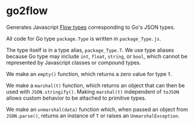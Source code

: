 go2flow
=======

Generates Javascript [Flow types](http://flowtype.org) corresponding to Go's
JSON types.

All code for Go type `package.Type` is written in `package_Type.js`.

The type itself is in a type alias, `package_Type.T`.  We use type aliases
because Go type may include `int`, `float`, `string`, or `bool`, which cannot
be represented by Javascript classes or compound types.

We make an `empty()` function, which returns a zero value for type `T`.

We make a `marshal(t)` function, which returns an object that can then be used
with `JSON.stringify()`.  Making `marshal(t)` independent of `toJSON` allows
custom behavior to be attached to primitive types.

We make an `unmarshal(data)` function which, when passed an object from
`JSON.parse()`, returns an instance of `T` or raises an `UnmarshalException`.
